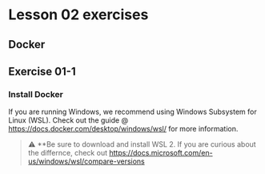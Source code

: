 # Lesson 02 exercises
## Docker

## Exercise 01-1
### Install Docker
If you are running Windows, we recommend using Windows Subsystem for Linux (WSL). Check out the guide @ https://docs.docker.com/desktop/windows/wsl/ for more information.

> :warning: **Be sure to download and install WSL 2. If you are curious about the differnce, check out https://docs.microsoft.com/en-us/windows/wsl/compare-versions
